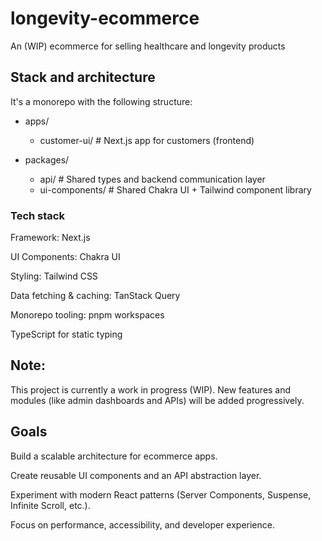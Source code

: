 # longevity-ecommerce

An (WIP) ecommerce for selling healthcare and longevity products

## Stack and architecture

It's a monorepo with the following structure:

- apps/
  - customer-ui/ # Next.js app for customers (frontend)

- packages/
  - api/ # Shared types and backend communication layer
  - ui-components/ # Shared Chakra UI + Tailwind component library

### Tech stack

Framework: Next.js

UI Components: Chakra UI

Styling: Tailwind CSS

Data fetching & caching: TanStack Query

Monorepo tooling: pnpm workspaces

TypeScript for static typing

## Note:

This project is currently a work in progress (WIP).
New features and modules (like admin dashboards and APIs) will be added progressively.

## Goals

Build a scalable architecture for ecommerce apps.

Create reusable UI components and an API abstraction layer.

Experiment with modern React patterns (Server Components, Suspense, Infinite Scroll, etc.).

Focus on performance, accessibility, and developer experience.
